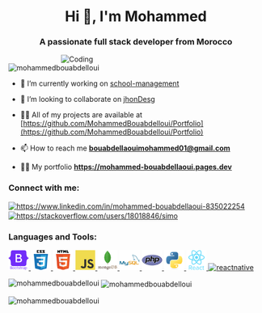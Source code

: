 <h1 align="center">Hi 👋, I'm Mohammed</h1>
<h3 align="center">A passionate full stack developer from  Morocco</h3>
<img width="400" alt="Coding" align="right" src="https://th.bing.com/th/id/R.5c8f08b5fe55e12baae6fc54e46c343a?rik=hb8qO5jgNw2XxA&pid=ImgRaw&r=0"> 
<p align="left"> <img src="https://komarev.com/ghpvc/?username=mohammedbouabdelloui&label=Profile%20views&color=0e75b6&style=flat" alt="mohammedbouabdelloui" /> </p>

- 🔭 I’m currently working on [school-management](https://github.com/MohammedBouabdelloui/shool-management)

- 👯 I’m looking to collaborate on [jhonDesg](https://github.com/AbdallahIsmaili/jhonDesg)

- 👨‍💻 All of my projects are available at [https://github.com/MohammedBouabdelloui/Portfolio](https://github.com/MohammedBouabdelloui/Portfolio)

- 📫 How to reach me **bouabdellaouimohammed01@gmail.com**
- 👨‍💻 My portfolio **https://mohammed-bouabdellaoui.pages.dev**

<h3 align="left">Connect with me:</h3>
<p align="left">
<a href="https://linkedin.com/in/https://www.linkedin.com/in/mohammed-bouabdellaoui-835022254" target="blank"><img align="center" src="https://raw.githubusercontent.com/rahuldkjain/github-profile-readme-generator/master/src/images/icons/Social/linked-in-alt.svg" alt="https://www.linkedin.com/in/mohammed-bouabdellaoui-835022254" height="30" width="40" /></a>
<a href="https://stackoverflow.com/users/https://stackoverflow.com/users/18018846/simo" target="blank"><img align="center" src="https://raw.githubusercontent.com/rahuldkjain/github-profile-readme-generator/master/src/images/icons/Social/stack-overflow.svg" alt="https://stackoverflow.com/users/18018846/simo" height="30" width="40" /></a>
</p>

<h3 align="left">Languages and Tools:</h3>
<p align="left"> <a href="https://getbootstrap.com" target="_blank" rel="noreferrer"> <img src="https://raw.githubusercontent.com/devicons/devicon/master/icons/bootstrap/bootstrap-plain-wordmark.svg" alt="bootstrap" width="40" height="40"/> </a> <a href="https://www.w3schools.com/css/" target="_blank" rel="noreferrer"> <img src="https://raw.githubusercontent.com/devicons/devicon/master/icons/css3/css3-original-wordmark.svg" alt="css3" width="40" height="40"/> </a> <a href="https://www.w3.org/html/" target="_blank" rel="noreferrer"> <img src="https://raw.githubusercontent.com/devicons/devicon/master/icons/html5/html5-original-wordmark.svg" alt="html5" width="40" height="40"/> </a> <a href="https://developer.mozilla.org/en-US/docs/Web/JavaScript" target="_blank" rel="noreferrer"> <img src="https://raw.githubusercontent.com/devicons/devicon/master/icons/javascript/javascript-original.svg" alt="javascript" width="40" height="40"/> </a> <a href="https://www.mongodb.com/" target="_blank" rel="noreferrer"> <img src="https://raw.githubusercontent.com/devicons/devicon/master/icons/mongodb/mongodb-original-wordmark.svg" alt="mongodb" width="40" height="40"/> </a> <a href="https://www.mysql.com/" target="_blank" rel="noreferrer"> <img src="https://raw.githubusercontent.com/devicons/devicon/master/icons/mysql/mysql-original-wordmark.svg" alt="mysql" width="40" height="40"/> </a> <a href="https://www.php.net" target="_blank" rel="noreferrer"> <img src="https://raw.githubusercontent.com/devicons/devicon/master/icons/php/php-original.svg" alt="php" width="40" height="40"/> </a> <a href="https://www.python.org" target="_blank" rel="noreferrer"> <img src="https://raw.githubusercontent.com/devicons/devicon/master/icons/python/python-original.svg" alt="python" width="40" height="40"/> </a> <a href="https://reactjs.org/" target="_blank" rel="noreferrer"> <img src="https://raw.githubusercontent.com/devicons/devicon/master/icons/react/react-original-wordmark.svg" alt="react" width="40" height="40"/> </a> <a href="https://reactnative.dev/" target="_blank" rel="noreferrer"> <img src="https://reactnative.dev/img/header_logo.svg" alt="reactnative" width="40" height="40"/> </a> </p>

<p><img align="left" src="https://github-readme-stats.vercel.app/api/top-langs?username=mohammedbouabdelloui&show_icons=true&locale=en&layout=compact" alt="mohammedbouabdelloui" /></p>

<p>&nbsp;<img align="center" src="https://github-readme-stats.vercel.app/api?username=mohammedbouabdelloui&show_icons=true&locale=en" alt="mohammedbouabdelloui" /></p>

<p><img align="center" src="https://github-readme-streak-stats.herokuapp.com/?user=mohammedbouabdelloui&" alt="mohammedbouabdelloui" /></p>
